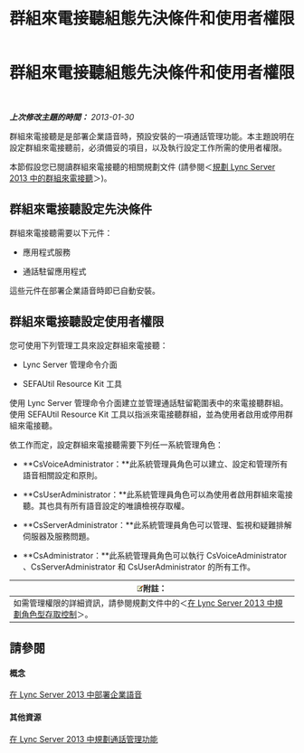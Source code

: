 ﻿---
title: 群組來電接聽組態先決條件和使用者權限
TOCTitle: 群組來電接聽組態先決條件和使用者權限
ms:assetid: 8757b1d3-751d-49c3-b1b8-b678f663f18e
ms:mtpsurl: https://technet.microsoft.com/zh-tw/library/JJ945641(v=OCS.15)
ms:contentKeyID: 52056163
ms.date: 08/10/2015
mtps_version: v=OCS.15
ms.translationtype: HT
---

# 群組來電接聽組態先決條件和使用者權限

 

_**上次修改主題的時間：** 2013-01-30_

群組來電接聽是是部署企業語音時，預設安裝的一項通話管理功能。本主題說明在設定群組來電接聽前，必須備妥的項目，以及執行設定工作所需的使用者權限。

本節假設您已閱讀群組來電接聽的相關規劃文件 (請參閱＜[規劃 Lync Server 2013 中的群組來電接聽](lync-server-2013-planning-for-group-call-pickup.md)＞)。

## 群組來電接聽設定先決條件

群組來電接聽需要以下元件：

  - 應用程式服務

  - 通話駐留應用程式

這些元件在部署企業語音時即已自動安裝。

## 群組來電接聽設定使用者權限

您可使用下列管理工具來設定群組來電接聽：

  - Lync Server 管理命令介面

  - SEFAUtil Resource Kit 工具

使用 Lync Server 管理命令介面建立並管理通話駐留範圍表中的來電接聽群組。使用 SEFAUtil Resource Kit 工具以指派來電接聽群組，並為使用者啟用或停用群組來電接聽。

依工作而定，設定群組來電接聽需要下列任一系統管理角色：

  - **CsVoiceAdministrator：**此系統管理員角色可以建立、設定和管理所有語音相關設定和原則。

  - **CsUserAdministrator：**此系統管理員角色可以為使用者啟用群組來電接聽。其也具有所有語音設定的唯讀檢視存取權。

  - **CsServerAdministrator：**此系統管理員角色可以管理、監視和疑難排解伺服器及服務問題。

  - **CsAdministrator：**此系統管理員角色可以執行 CsVoiceAdministrator 、CsServerAdministrator 和 CsUserAdministrator 的所有工作。

<table>
<thead>
<tr class="header">
<th><img src="images/Gg398811.note(OCS.15).gif" title="note" alt="note" />附註：</th>
</tr>
</thead>
<tbody>
<tr class="odd">
<td>如需管理權限的詳細資訊，請參閱規劃文件中的＜<a href="lync-server-2013-planning-for-role-based-access-control.md">在 Lync Server 2013 中規劃角色型存取控制</a>＞。</td>
</tr>
</tbody>
</table>


## 請參閱

#### 概念

[在 Lync Server 2013 中部署企業語音](lync-server-2013-deploying-enterprise-voice.md)  

#### 其他資源

[在 Lync Server 2013 中規劃通話管理功能](lync-server-2013-planning-for-call-management-features.md)

